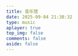 ```yaml
---
title: 音乐馆
date: 2025-09-04 21:38:32
type: music
aplayer: true
top_img: false
comments: false
aside: false
---
```

